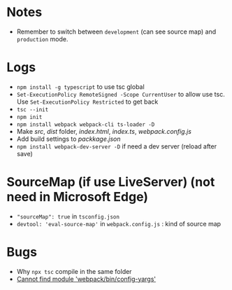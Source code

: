 # Notes
- Remember to switch between `development` (can see source map) and `production` mode.

# Logs
- `npm install -g typescript` to use tsc global
- `Set-ExecutionPolicy RemoteSigned -Scope CurrentUser` to allow use tsc. Use `Set-ExecutionPolicy Restricted` to get back
- `tsc --init`
- `npm init`
- `npm install webpack webpack-cli ts-loader -D`
- Make *src*, *dist* folder, *index.html*, *index.ts*, *webpack.config.js*
- Add build settings to *packkage.json*
- `npm install webpack-dev-server -D` if need a dev server (reload after save)

# SourceMap (if use LiveServer) (not need in Microsoft Edge)

- `"sourceMap": true` in `tsconfig.json`
- `devtool: 'eval-source-map'` in `webpack.config.js` : kind of source map

# Bugs
- Why `npx tsc` compile in the same folder
- [Cannot find module 'webpack/bin/config-yargs'](https://stackoverflow.com/a/64205610)